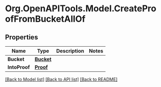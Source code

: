 # Org.OpenAPITools.Model.CreateProofFromBucketAllOf

## Properties

| Name          | Type                    | Description | Notes |
| ------------- | ----------------------- | ----------- | ----- |
| **Bucket**    | [**Bucket**](Bucket.md) |             |
| **IntoProof** | [**Proof**](Proof.md)   |             |

[[Back to Model list]](../README.md#documentation-for-models)
[[Back to API list]](../README.md#documentation-for-api-endpoints)
[[Back to README]](../README.md)
